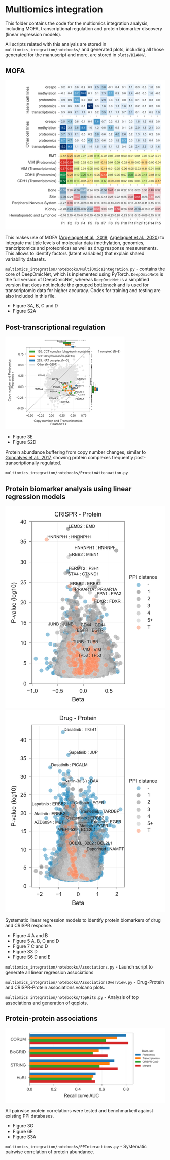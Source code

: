 # Multiomics integration

This folder contains the code for the multiomics integration analysis, including MOFA, transcriptional 
regulation and protein biomarker discovery (linear regression models).

All scripts related with this analysis are stored in `multiomics_integration/notebooks/` and generated plots,
including all those generated for the manuscript and more, are stored in `plots/DIANN/`.

## MOFA

![MOFA main](../multiomics_integration/plots/DIANN/MultiOmics_clustermap_merged_Main.png)

This makes use of MOFA ([Argelaguet et al., 2018](https://doi.org/10.15252/msb.20178124), [Argelaguet et al., 2020](https://doi.org/10.1186/s13059-020-02015-1))
to integrate multiple levels of molecular data (methylation, genomics, trancriptomics and proteomics) as well as drug response
measurements. This allows to identify factors (latent variables) that explain shared variability datasets. 

`multiomics_integration/notebooks/MultiOmicsIntegration.py` - contains the core of DeepOmicNet, which is inplemented using PyTorch. `DeepOmicNetG` is the full version of DeepOmicNet, whereas `DeepOmicNet` is a simplified version that does not include the grouped bottleneck and is used for transcriptomic data for higher accuracy. Codes for training and testing are also included in this file.

- Figure 3A, B, C and D
- Figure S2A

## Post-transcriptional regulation

![Protein buffering](../multiomics_integration/plots/DIANN/ProteinTranscript_attenuation_scatter_signatures.png)

- Figure 3E
- Figure S2D

Protein abundance buffering from copy number changes, similar to [Gonçalves et al., 2017](https://doi.org/10.1016/j.cels.2017.08.013), 
showing protein complexes frequently post-transcriptionally regulated.

`multiomics_integration/notebooks/ProteinAttenuation.py` 


## Protein biomarker analysis using linear regression models

![linear models cripsr](../multiomics_integration/plots/DIANN/AssociationsOverview_volcano_crispr.png)
![linear models drug](../multiomics_integration/plots/DIANN/AssociationsOverview_volcano_drug.png)

Systematic linear regression models to identify protein biomarkers of drug and CRISPR response.  

- Figure 4 A and B
- Figure 5 A, B, C and D
- Figure 7 C and D
- Figure S3 D
- Figure S6 D and E

`multiomics_integration/notebooks/Associations.py` - Launch script to generate all linear regression associations

`multiomics_integration/notebooks/AssociationsOverview.py` - Drug-Protein and CRISPR-Protein associations volcano plots. 

`multiomics_integration/notebooks/TopHits.py` - Analysis of top associations and generation of qqplots.


## Protein-protein associations

![protein protein correlations](../multiomics_integration/plots/DIANN/PPInteractions_roc_barplot_overlap.png)

All pairwise protein correlations were tested and benchmarked against existing PPI databases.

- Figure 3G
- Figure 6E
- Figure S3A

`multiomics_integration/notebooks/PPInteractions.py` - Systematic pairwise correlation of protein abundance.
